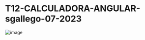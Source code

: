 # T12-CALCULADORA-ANGULAR-sgallego-07-2023

![image](https://github.com/SergioGallegoGudino/T12-CALCULADORA-ANGULAR-sgallego-07-2023/assets/118269684/0b7956f1-6712-4d4d-8550-4a9705e56f1c)

